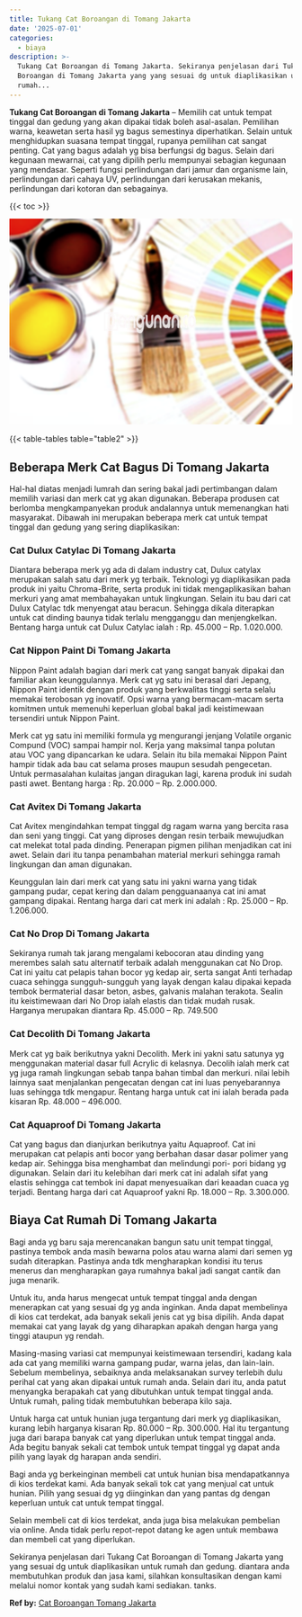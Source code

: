 ```yaml
---
title: Tukang Cat Boroangan di Tomang Jakarta
date: '2025-07-01'
categories:
  - biaya
description: >-
  Tukang Cat Boroangan di Tomang Jakarta. Sekiranya penjelasan dari Tukang Cat
  Boroangan di Tomang Jakarta yang yang sesuai dg untuk diaplikasikan untuk
  rumah...
---
```


**Tukang Cat Boroangan di Tomang Jakarta** – Memilih cat untuk tempat tinggal dan gedung yang akan dipakai tidak boleh asal-asalan. Pemilihan warna, keawetan serta hasil yg bagus semestinya diperhatikan. Selain untuk menghidupkan suasana tempat tinggal, rupanya pemilihan cat sangat penting. Cat yang bagus adalah yg bisa berfungsi dg bagus. Selain dari kegunaan mewarnai, cat yang dipilih perlu mempunyai sebagian kegunaan yang mendasar. Seperti fungsi perlindungan dari jamur dan organisme lain, perlindungan dari cahaya UV, perlindungan dari kerusakan mekanis, perlindungan dari kotoran dan sebagainya.

{{< toc >}}

![Tukang Cat Boroangan di Tomang Jakarta](/images/jasa-cat-murah36.png)

{{< table-tables table="table2" >}}

## Beberapa Merk Cat Bagus Di Tomang Jakarta

Hal-hal diatas menjadi lumrah dan sering bakal jadi pertimbangan dalam memilih variasi dan merk cat yg akan digunakan. Beberapa produsen cat berlomba mengkampanyekan produk andalannya untuk memenangkan hati masyarakat. Dibawah ini merupakan beberapa merk cat untuk tempat tinggal dan gedung yang sering diaplikasikan:

### Cat Dulux Catylac Di Tomang Jakarta

Diantara beberapa merk yg ada di dalam industry cat, Dulux catylax merupakan salah satu dari merk yg terbaik. Teknologi yg diaplikasikan pada produk ini yaitu Chroma-Brite, serta produk ini tidak mengaplikasikan bahan merkuri yang amat membahayakan untuk lingkungan. Selain itu bau dari cat Dulux Catylac tdk menyengat atau beracun. Sehingga dikala diterapkan untuk cat dinding baunya tidak terlalu mengganggu dan menjengkelkan. Bentang harga untuk cat Dulux Catylac ialah : Rp. 45.000 – Rp. 1.020.000.

### Cat Nippon Paint Di Tomang Jakarta

Nippon Paint adalah bagian dari merk cat yang sangat banyak dipakai dan familiar akan keunggulannya. Merk cat yg satu ini berasal dari Jepang, Nippon Paint identik dengan produk yang berkwalitas tinggi serta selalu memakai terobosan yg inovatif. Opsi warna yang bermacam-macam serta komitmen untuk memenuhi keperluan global bakal jadi keistimewaan tersendiri untuk Nippon Paint.

Merk cat yg satu ini memiliki formula yg mengurangi jenjang Volatile organic Compund (VOC) sampai hampir nol. Kerja yang maksimal tanpa polutan atau VOC yang dipancarkan ke udara. Selain itu bila memakai Nippon Paint hampir tidak ada bau cat selama proses maupun sesudah pengecetan. Untuk permasalahan kulaitas jangan diragukan lagi, karena produk ini sudah pasti awet. Bentang harga : Rp. 20.000 – Rp. 2.000.000.

### Cat Avitex Di Tomang Jakarta

Cat Avitex mengindahkan tempat tinggal dg ragam warna yang bercita rasa dan seni yang tinggi. Cat yang diproses dengan resin terbaik mewujudkan cat melekat total pada dinding. Penerapan pigmen pilihan menjadikan cat ini awet. Selain dari itu tanpa penambahan material merkuri sehingga ramah lingkungan dan aman digunakan.

Keunggulan lain dari merk cat yang satu ini yakni warna yang tidak gampang pudar, cepat kering dan dalam pengguanaanya cat ini amat gampang dipakai. Rentang harga dari cat merk ini adalah : Rp. 25.000 – Rp. 1.206.000.

### Cat No Drop Di Tomang Jakarta

Sekiranya rumah tak jarang mengalami kebocoran atau dinding yang merembes salah satu alternatif terbaik adalah menggunakan cat No Drop. Cat ini yaitu cat pelapis tahan bocor yg kedap air, serta sangat Anti terhadap cuaca sehingga sungguh-sungguh yang layak dengan kalau dipakai kepada tembok bermaterial dasar beton, asbes, galvanis malahan terakota. Sealin itu keistimewaan dari No Drop ialah elastis dan tidak mudah rusak. Harganya merupakan diantara Rp. 45.000 – Rp. 749.500

### Cat Decolith Di Tomang Jakarta

Merk cat yg baik berikutnya yakni Decolith. Merk ini yakni satu satunya yg menggunakan material dasar full Acrylic di kelasnya. Decolih ialah merk cat yg juga ramah lingkungan sebab tanpa bahan timbal dan merkuri. nilai lebih lainnya saat menjalankan pengecatan dengan cat ini luas penyebarannya luas sehingga tdk mengapur. Rentang harga untuk cat ini ialah berada pada kisaran Rp. 48.000 – 496.000.

### Cat Aquaproof Di Tomang Jakarta

Cat yang bagus dan dianjurkan berikutnya yaitu Aquaproof. Cat ini merupakan cat pelapis anti bocor yang berbahan dasar dasar polimer yang kedap air. Sehingga bisa menghambat dan melindungi pori- pori bidang yg digunakan. Selain dari itu kelebihan dari merk cat ini adalah sifat yang elastis sehingga cat tembok ini dapat menyesuaikan dari keaadan cuaca yg terjadi. Bentang harga dari cat Aquaproof yakni Rp. 18.000 – Rp. 3.300.000.

## Biaya Cat Rumah Di Tomang Jakarta

Bagi anda yg baru saja merencanakan bangun satu unit tempat tinggal, pastinya tembok anda masih bewarna polos atau warna alami dari semen yg sudah diterapkan. Pastinya anda tdk mengharapkan kondisi itu terus menerus dan mengharapkan gaya rumahnya bakal jadi sangat cantik dan juga menarik.

Untuk itu, anda harus mengecat untuk tempat tinggal anda dengan menerapkan cat yang sesuai dg yg anda inginkan. Anda dapat membelinya di kios cat terdekat, ada banyak sekali jenis cat yg bisa dipilih. Anda dapat memakai cat yang layak dg yang diharapkan apakah dengan harga yang tinggi ataupun yg rendah.

Masing-masing variasi cat mempunyai keistimewaan tersendiri, kadang kala ada cat yang memiliki warna gampang pudar, warna jelas, dan lain-lain. Sebelum membelinya, sebaiknya anda melaksanakan survey terlebih dulu perihal cat yang akan dipakai untuk rumah anda. Selain dari itu, anda patut menyangka berapakah cat yang dibutuhkan untuk tempat tinggal anda. Untuk rumah, paling tidak membutuhkan beberapa kilo saja.

Untuk harga cat untuk hunian juga tergantung dari merk yg diaplikasikan, kurang lebih harganya kisaran Rp. 80.000 – Rp. 300.000. Hal itu tergantung juga dari barapa banyak cat yang diperlukan untuk tempat tinggal anda. Ada begitu banyak sekali cat tembok untuk tempat tinggal yg dapat anda pilih yang layak dg harapan anda sendiri.

Bagi anda yg berkeinginan membeli cat untuk hunian bisa mendapatkannya di kios terdekat kami. Ada banyak sekali tok cat yang menjual cat untuk hunian. Pilih yang sesuai dg yg diinginkan dan yang pantas dg dengan keperluan untuk cat untuk tempat tinggal.

Selain membeli cat di kios terdekat, anda juga bisa melakukan pembelian via online. Anda tidak perlu repot-repot datang ke agen untuk membawa dan membeli cat yang diperlukan.

Sekiranya penjelasan dari Tukang Cat Boroangan di Tomang Jakarta yang yang sesuai dg untuk diaplikasikan untuk rumah dan gedung. diantara anda membutuhkan produk dan jasa kami, silahkan konsultasikan dengan kami melalui nomor kontak yang sudah kami sediakan. tanks.

**Ref by:** [Cat Boroangan Tomang Jakarta](https://id.wikipedia.org/wiki/Cat)
